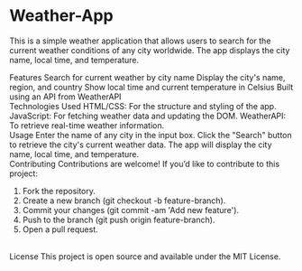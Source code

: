# Weather-App
This is a simple weather application that allows users to search for the current weather conditions of any city worldwide. The app displays the city name, local time, and temperature.

Features
Search for current weather by city name
Display the city's name, region, and country
Show local time and current temperature in Celsius
Built using an API from WeatherAPI
<br>
Technologies Used
HTML/CSS: For the structure and styling of the app.
JavaScript: For fetching weather data and updating the DOM.
WeatherAPI: To retrieve real-time weather information.
<br>
Usage
Enter the name of any city in the input box.
Click the "Search" button to retrieve the city's current weather data.
The app will display the city name, local time, and temperature.
<br>
Contributing
Contributions are welcome! If you’d like to contribute to this project:
1. Fork the repository.
2. Create a new branch (git checkout -b feature-branch).
3. Commit your changes (git commit -am 'Add new feature').
4. Push to the branch (git push origin feature-branch).
5. Open a pull request.
<br>
License
This project is open source and available under the MIT License.

